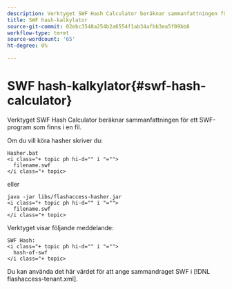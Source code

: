 ```yaml
---
description: Verktyget SWF Hash Calculator beräknar sammanfattningen för ett SWF-program som finns i en fil.
title: SWF hash-kalkylator
source-git-commit: 02ebc3548a254b2a6554f1ab34afbb3ea5f09bb8
workflow-type: tm+mt
source-wordcount: '65'
ht-degree: 0%

---
```


# SWF hash-kalkylator{#swf-hash-calculator}

Verktyget SWF Hash Calculator beräknar sammanfattningen för ett SWF-program som finns i en fil.

Om du vill köra hasher skriver du:

```
Hasher.bat 
<i class="+ topic ph hi-d="" i "="">
  filename.swf
</i class="+ topic>
```

eller

```
java -jar libs/flashaccess-hasher.jar 
<i class="+ topic ph hi-d="" i "="">
  filename.swf
</i class="+ topic>
```

Verktyget visar följande meddelande:

```
SWF Hash: 
<i class="+ topic ph hi-d="" i "="">
  hash-of-swf
</i class="+ topic>
```

Du kan använda det här värdet för att ange sammandraget SWF i [!DNL flashaccess-tenant.xml].
